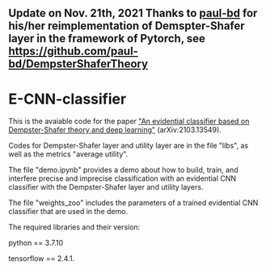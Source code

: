 Update on Nov. 21th, 2021
Thanks to [paul-bd](https://github.com/paul-bd) for his/her reimplementation of Demspter-Shafer layer in the framework of Pytorch, see https://github.com/paul-bd/DempsterShaferTheory
---------------------
# E-CNN-classifier
This is the avaiable code for the paper ["An evidential classifier based on Dempster-Shafer theory and deep learning"](https://arxiv.org/abs/2103.13549) (arXiv:2103.13549).

Codes for Dempster-Shafer layer and utility layer are in the file "libs", as well as the metrics "average utility".

The file "demo.ipynb" provides a demo about how to build, train, and interfere precise and imprecise classification with an evidential CNN classifier with the Dempster-Shafer layer and utility layers.

The file "weights_zoo" includes the parameters of a trained evidential CNN classifier that are used in the demo.

The required libraries and their version:

python == 3.7.10

tensorflow == 2.4.1.
